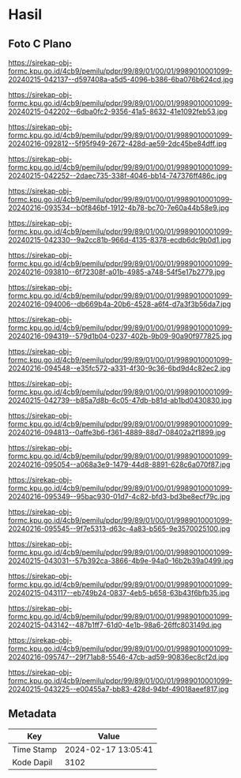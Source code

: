 # Hasil

## Foto C Plano

https://sirekap-obj-formc.kpu.go.id/4cb9/pemilu/pdpr/99/89/01/00/01/9989010001099-20240215-042137--d597408a-a5d5-4096-b386-6ba076b624cd.jpg

https://sirekap-obj-formc.kpu.go.id/4cb9/pemilu/pdpr/99/89/01/00/01/9989010001099-20240215-042202--6dba0fc2-9356-41a5-8632-41e1092feb53.jpg

https://sirekap-obj-formc.kpu.go.id/4cb9/pemilu/pdpr/99/89/01/00/01/9989010001099-20240216-092812--5f95f949-2672-428d-ae59-2dc45be84dff.jpg

https://sirekap-obj-formc.kpu.go.id/4cb9/pemilu/pdpr/99/89/01/00/01/9989010001099-20240215-042252--2daec735-338f-4046-bb14-747376ff486c.jpg

https://sirekap-obj-formc.kpu.go.id/4cb9/pemilu/pdpr/99/89/01/00/01/9989010001099-20240216-093534--b0f846bf-1912-4b78-bc70-7e60a44b58e9.jpg

https://sirekap-obj-formc.kpu.go.id/4cb9/pemilu/pdpr/99/89/01/00/01/9989010001099-20240215-042330--9a2cc81b-966d-4135-8378-ecdb6dc9b0d1.jpg

https://sirekap-obj-formc.kpu.go.id/4cb9/pemilu/pdpr/99/89/01/00/01/9989010001099-20240216-093810--6f72308f-a01b-4985-a748-54f5e17b2779.jpg

https://sirekap-obj-formc.kpu.go.id/4cb9/pemilu/pdpr/99/89/01/00/01/9989010001099-20240216-094006--db669b4a-20b6-4528-a6f4-d7a3f3b56da7.jpg

https://sirekap-obj-formc.kpu.go.id/4cb9/pemilu/pdpr/99/89/01/00/01/9989010001099-20240216-094319--579d1b04-0237-402b-9b09-90a90f977825.jpg

https://sirekap-obj-formc.kpu.go.id/4cb9/pemilu/pdpr/99/89/01/00/01/9989010001099-20240216-094548--e35fc572-a331-4f30-9c36-6bd9d4c82ec2.jpg

https://sirekap-obj-formc.kpu.go.id/4cb9/pemilu/pdpr/99/89/01/00/01/9989010001099-20240215-042739--b85a7d8b-6c05-47db-b81d-ab1bd0430830.jpg

https://sirekap-obj-formc.kpu.go.id/4cb9/pemilu/pdpr/99/89/01/00/01/9989010001099-20240216-094813--0affe3b6-f361-4889-88d7-08402a2f1899.jpg

https://sirekap-obj-formc.kpu.go.id/4cb9/pemilu/pdpr/99/89/01/00/01/9989010001099-20240216-095054--a068a3e9-1479-44d8-8891-628c6a070f87.jpg

https://sirekap-obj-formc.kpu.go.id/4cb9/pemilu/pdpr/99/89/01/00/01/9989010001099-20240216-095349--95bac930-01d7-4c82-bfd3-bd3be8ecf79c.jpg

https://sirekap-obj-formc.kpu.go.id/4cb9/pemilu/pdpr/99/89/01/00/01/9989010001099-20240216-095545--9f7e5313-d63c-4a83-b565-9e3570025100.jpg

https://sirekap-obj-formc.kpu.go.id/4cb9/pemilu/pdpr/99/89/01/00/01/9989010001099-20240215-043031--57b392ca-3866-4b9e-94a0-16b2b39a0499.jpg

https://sirekap-obj-formc.kpu.go.id/4cb9/pemilu/pdpr/99/89/01/00/01/9989010001099-20240215-043117--eb749b24-0837-4eb5-b658-63b43f6bfb35.jpg

https://sirekap-obj-formc.kpu.go.id/4cb9/pemilu/pdpr/99/89/01/00/01/9989010001099-20240215-043142--487b1ff7-61d0-4e1b-98a6-26ffc803149d.jpg

https://sirekap-obj-formc.kpu.go.id/4cb9/pemilu/pdpr/99/89/01/00/01/9989010001099-20240216-095747--29f71ab8-5546-47cb-ad59-90836ec8cf2d.jpg

https://sirekap-obj-formc.kpu.go.id/4cb9/pemilu/pdpr/99/89/01/00/01/9989010001099-20240215-043225--e00455a7-bb83-428d-94bf-49018aeef817.jpg


## Metadata

| Key        | Value               |
| ---------- | ------------------- |
| Time Stamp | 2024-02-17 13:05:41 |
| Kode Dapil | 3102                |



